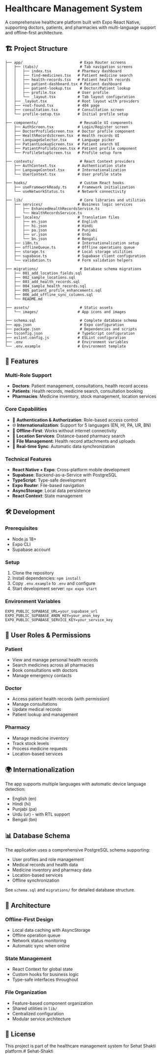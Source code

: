 # Healthcare Management System

A comprehensive healthcare platform built with Expo React Native, supporting doctors, patients, and pharmacies with multi-language support and offline-first architecture.

## 🏗️ Project Structure

```
├── app/                          # Expo Router screens
│   ├── (tabs)/                   # Tab navigation screens
│   │   ├── index.tsx            # Pharmacy dashboard
│   │   ├── find-medicines.tsx   # Patient medicine search
│   │   ├── health-records.tsx   # Patient health records
│   │   ├── patient-dashboard.tsx # Patient dashboard
│   │   ├── patient-lookup.tsx    # Doctor/Patient lookup
│   │   ├── profile.tsx          # User profile
│   │   └── _layout.tsx          # Tab layout configuration
│   ├── _layout.tsx              # Root layout with providers
│   ├── +not-found.tsx           # 404 page
│   ├── consultation.tsx         # Consultation screen
│   └── profile-setup.tsx        # Initial profile setup
│
├── components/                   # Reusable UI components
│   ├── AuthScreen.tsx           # Login/Register screen
│   ├── DoctorProfileScreen.tsx  # Doctor profile component
│   ├── HealthRecordsScreen.tsx  # Health records UI
│   ├── LanguageSelector.tsx     # Language picker
│   ├── PatientLookupScreen.tsx  # Patient search UI
│   ├── PatientProfileScreen.tsx # Patient profile component
│   └── ProfileSetupScreen.tsx   # Profile setup form
│
├── contexts/                     # React Context providers
│   ├── AuthContext.tsx          # Authentication state
│   ├── LanguageContext.tsx      # Internationalization
│   └── UserContext.tsx          # User profile state
│
├── hooks/                        # Custom React hooks
│   ├── useFrameworkReady.ts     # Framework initialization
│   └── useNetworkStatus.ts      # Network connectivity
│
├── lib/                          # Core libraries and utilities
│   ├── services/                # Business logic services
│   │   ├── EnhancedHealthRecordsService.ts
│   │   └── HealthRecordsService.ts
│   ├── locales/                 # Translation files
│   │   ├── en.json              # English
│   │   ├── hi.json              # Hindi
│   │   ├── pa.json              # Punjabi
│   │   ├── ur.json              # Urdu
│   │   └── bn.json              # Bengali
│   ├── i18n.ts                  # Internationalization setup
│   ├── offlineQueue.ts          # Offline operations queue
│   ├── storage.ts               # Local storage utilities
│   ├── supabase.ts              # Supabase client configuration
│   └── validation.ts            # Form validation helpers
│
├── migrations/                   # Database schema migrations
│   ├── 001_add_location_fields.sql
│   ├── 002_sample_locations.sql
│   ├── 003_add_health_records.sql
│   ├── 004_sample_health_records.sql
│   ├── 005_patient_profile_enhancements.sql
│   ├── 006_add_offline_sync_columns.sql
│   └── README.md
│
├── assets/                       # Static assets
│   └── images/                  # App icons and images
│
├── schema.sql                    # Complete database schema
├── app.json                      # Expo configuration
├── package.json                  # Dependencies and scripts
├── tsconfig.json                # TypeScript configuration
├── eslint.config.js             # ESLint configuration
├── .env                         # Environment variables
└── .env.example                 # Environment template
```

## 🚀 Features

### Multi-Role Support
- **Doctors**: Patient management, consultations, health record access
- **Patients**: Health records, medicine search, consultation booking
- **Pharmacies**: Medicine inventory, stock management, location services

### Core Capabilities
- 🔐 **Authentication & Authorization**: Role-based access control
- 🌐 **Internationalization**: Support for 5 languages (EN, HI, PA, UR, BN)
- 📱 **Offline-First**: Works without internet connectivity
- 📍 **Location Services**: Distance-based pharmacy search
- 📄 **File Management**: Health record attachments and uploads
- 🔄 **Real-time Sync**: Automatic data synchronization

### Technical Features
- **React Native + Expo**: Cross-platform mobile development
- **Supabase**: Backend-as-a-Service with PostgreSQL
- **TypeScript**: Type-safe development
- **Expo Router**: File-based navigation
- **AsyncStorage**: Local data persistence
- **React Context**: State management

## 🛠️ Development

### Prerequisites
- Node.js 18+
- Expo CLI
- Supabase account

### Setup
1. Clone the repository
2. Install dependencies: `npm install`
3. Copy `.env.example` to `.env` and configure
4. Start development server: `npx expo start`

### Environment Variables
```env
EXPO_PUBLIC_SUPABASE_URL=your_supabase_url
EXPO_PUBLIC_SUPABASE_ANON_KEY=your_anon_key
EXPO_PUBLIC_SUPABASE_SERVICE_KEY=your_service_key
```

## 📱 User Roles & Permissions

### Patient
- View and manage personal health records
- Search medicines across all pharmacies
- Book consultations with doctors
- Manage emergency contacts

### Doctor
- Access patient health records (with permission)
- Manage consultations
- Update medical records
- Patient lookup and management

### Pharmacy
- Manage medicine inventory
- Track stock levels
- Process medicine requests
- Location-based services

## 🌍 Internationalization

The app supports multiple languages with automatic device language detection:
- English (en)
- Hindi (hi) 
- Punjabi (pa)
- Urdu (ur) - with RTL support
- Bengali (bn)

## 📊 Database Schema

The application uses a comprehensive PostgreSQL schema supporting:
- User profiles and role management
- Medical records and health data
- Medicine inventory and pharmacy data
- Location-based services
- Offline synchronization

See `schema.sql` and `migrations/` for detailed database structure.

## 🔧 Architecture

### Offline-First Design
- Local data caching with AsyncStorage
- Offline operation queue
- Network status monitoring
- Automatic sync when online

### State Management
- React Context for global state
- Custom hooks for business logic
- Type-safe interfaces throughout

### File Organization
- Feature-based component organization
- Shared utilities in `lib/`
- Centralized configuration
- Modular service architecture

## 📄 License

This project is part of the healthcare management system for Sehat Shakti platform.#   S e h a t - S h a k t i  
 